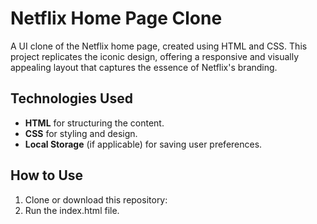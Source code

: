 # Netflix Home Page Clone 

A UI clone of the Netflix home page, created using HTML and CSS. This project replicates the iconic design, offering a responsive and visually appealing layout that captures the essence of Netflix's branding.


## Technologies Used 
- **HTML** for structuring the content.
- **CSS** for styling and design.
- **Local Storage** (if applicable) for saving user preferences.

## How to Use 
1. Clone or download this repository:
2. Run the index.html file.
   
